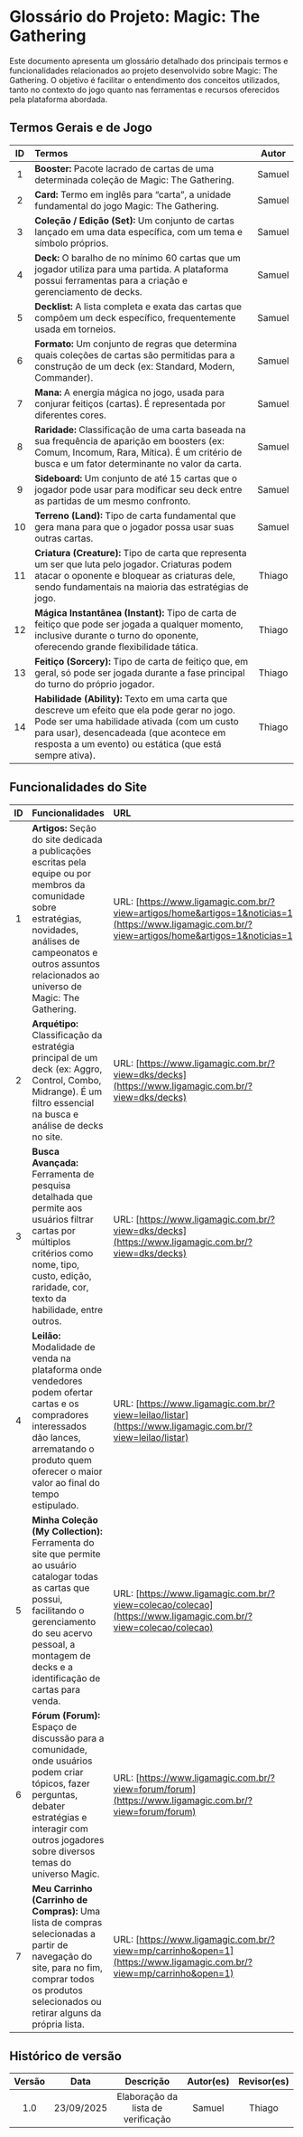 # Glossário do Projeto: Magic: The Gathering

Este documento apresenta um glossário detalhado dos principais termos e funcionalidades relacionados ao projeto desenvolvido sobre Magic: The Gathering. O objetivo é facilitar o entendimento dos conceitos utilizados, tanto no contexto do jogo quanto nas ferramentas e recursos oferecidos pela plataforma abordada.

## Termos Gerais e de Jogo

| ID  | Termos                                                                                                                                                                                                                                             | Autor  |
|:---:|:-------------------------------------------------------------------------------------------------------------------------------------------------------------------------------------------------------------------------------------------------- |:------:|
|  1  | **Booster:** Pacote lacrado de cartas de uma determinada coleção de Magic: The Gathering.                                                                                                                                                          | Samuel |
|  2  | **Card:** Termo em inglês para “carta”, a unidade fundamental do jogo Magic: The Gathering.                                                                                                                                                        | Samuel |
|  3  | **Coleção / Edição (Set):** Um conjunto de cartas lançado em uma data específica, com um tema e símbolo próprios.                                                                                                                                  | Samuel |
|  4  | **Deck:** O baralho de no mínimo 60 cartas que um jogador utiliza para uma partida. A plataforma possui ferramentas para a criação e gerenciamento de decks.                                                                                       | Samuel |
|  5  | **Decklist:** A lista completa e exata das cartas que compõem um deck específico, frequentemente usada em torneios.                                                                                                                                | Samuel |
|  6  | **Formato:** Um conjunto de regras que determina quais coleções de cartas são permitidas para a construção de um deck (ex: Standard, Modern, Commander).                                                                                           | Samuel |
|  7  | **Mana:** A energia mágica no jogo, usada para conjurar feitiços (cartas). É representada por diferentes cores.                                                                                                                                    | Samuel |
|  8  | **Raridade:** Classificação de uma carta baseada na sua frequência de aparição em boosters (ex: Comum, Incomum, Rara, Mítica). É um critério de busca e um fator determinante no valor da carta.                                                   | Samuel |
|  9  | **Sideboard:** Um conjunto de até 15 cartas que o jogador pode usar para modificar seu deck entre as partidas de um mesmo confronto.                                                                                                               | Samuel |
| 10  | **Terreno (Land):** Tipo de carta fundamental que gera mana para que o jogador possa usar suas outras cartas.                                                                                                                                      | Samuel |
| 11  | **Criatura (Creature):** Tipo de carta que representa um ser que luta pelo jogador. Criaturas podem atacar o oponente e bloquear as criaturas dele, sendo fundamentais na maioria das estratégias de jogo.                                         | Thiago |
| 12  | **Mágica Instantânea (Instant):** Tipo de carta de feitiço que pode ser jogada a qualquer momento, inclusive durante o turno do oponente, oferecendo grande flexibilidade tática.                                                                  | Thiago |
| 13  | **Feitiço (Sorcery):** Tipo de carta de feitiço que, em geral, só pode ser jogada durante a fase principal do turno do próprio jogador.                                                                                                            | Thiago |
| 14  | **Habilidade (Ability):** Texto em uma carta que descreve um efeito que ela pode gerar no jogo. Pode ser uma habilidade ativada (com um custo para usar), desencadeada (que acontece em resposta a um evento) ou estática (que está sempre ativa). | Thiago |

## Funcionalidades do Site

| ID  | Funcionalidades                                                                                                                                                                                                                   | URL                                                                                                                                               | Autor  |
|:---:|:--------------------------------------------------------------------------------------------------------------------------------------------------------------------------------------------------------------------------------- |:------------------------------------------------------------------------------------------------------------------------------------------------- |:------:|
|  1  | **Artigos:** Seção do site dedicada a publicações escritas pela equipe ou por membros da comunidade sobre estratégias, novidades, análises de campeonatos e outros assuntos relacionados ao universo de Magic: The Gathering.     | URL: [https://www.ligamagic.com.br/?view=artigos/home&artigos=1&noticias=1](https://www.ligamagic.com.br/?view=artigos/home&artigos=1&noticias=1) | Samuel |
|  2  | **Arquétipo:** Classificação da estratégia principal de um deck (ex: Aggro, Control, Combo, Midrange). É um filtro essencial na busca e análise de decks no site.                                                                 | URL: [https://www.ligamagic.com.br/?view=dks/decks](https://www.ligamagic.com.br/?view=dks/decks)                                                 | Samuel |
|  3  | **Busca Avançada:** Ferramenta de pesquisa detalhada que permite aos usuários filtrar cartas por múltiplos critérios como nome, tipo, custo, edição, raridade, cor, texto da habilidade, entre outros.                            | URL: [https://www.ligamagic.com.br/?view=dks/decks](https://www.ligamagic.com.br/?view=dks/decks)                                                 | Samuel |
|  4  | **Leilão:** Modalidade de venda na plataforma onde vendedores podem ofertar cartas e os compradores interessados dão lances, arrematando o produto quem oferecer o maior valor ao final do tempo estipulado.                      | URL: [https://www.ligamagic.com.br/?view=leilao/listar](https://www.ligamagic.com.br/?view=leilao/listar)                                         | Samuel |
|  5  | **Minha Coleção (My Collection):** Ferramenta do site que permite ao usuário catalogar todas as cartas que possui, facilitando o gerenciamento do seu acervo pessoal, a montagem de decks e a identificação de cartas para venda. | URL: [https://www.ligamagic.com.br/?view=colecao/colecao](https://www.ligamagic.com.br/?view=colecao/colecao)                                     | Thiago |
|  6  | **Fórum (Forum):** Espaço de discussão para a comunidade, onde usuários podem criar tópicos, fazer perguntas, debater estratégias e interagir com outros jogadores sobre diversos temas do universo Magic.                        | URL: [https://www.ligamagic.com.br/?view=forum/forum](https://www.ligamagic.com.br/?view=forum/forum)                                             | Thiago |
|  7  | **Meu Carrinho (Carrinho de Compras):** Uma lista de compras selecionadas a partir de navegação do site, para no fim, comprar todos os produtos selecionados ou retirar alguns da própria lista.                                  | URL: [https://www.ligamagic.com.br/?view=mp/carrinho&open=1](https://www.ligamagic.com.br/?view=mp/carrinho&open=1)                               | Thiago |

## Histórico de versão

| Versão |    Data    |             Descrição              | Autor(es) | Revisor(es) |
|:------:|:----------:|:----------------------------------:|:---------:|:-----------:|
|  1.0   | 23/09/2025 | Elaboração da lista de verificação |  Samuel   |   Thiago    |